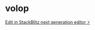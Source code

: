 # volop

[Edit in StackBlitz next generation editor ⚡️](https://stackblitz.com/~/github.com/rk504/volop)